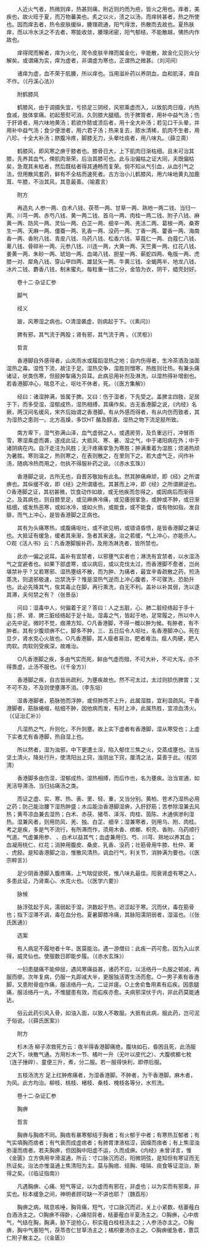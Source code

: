 <!-- { "loadSidebar": true } -->
　　人近火气者，热微则痒，热甚则痛，附近则灼而为疮，皆火之用也。痒者，美疾也，故火旺于夏，而万物蕃美也。炙之以火，渍之以汤，而痒转甚者，热之所使也。因而痒去者，热令皮肤缓纵，腠理疏通，阳气得泄，热散而去故也。夏热肤痒，而以冷水沃之不去者，寒能收敛，腠理闭密，阳气郁结，不能散越，怫热内作故也。

　　痒得爬而解者，痒为火化，爬令皮肤辛辣而属金化，辛能散，故金化见则火分解矣。或谓痛为实，痒为虚者，非谓虚为寒也，正谓热之微甚。（刘河间）

　　诸痒为虚，血不荣于肌腠，所以痒也。当用滋补药以养阴血，血和肌泽，痒自不作。（《丹溪心法》）

　　附鹤膝风

　　鹤膝风，由于调摄失宜，亏损足三阴经，风邪乘虚而入，以致肌肉日瘦，内热食减，肢体挛痛。初起葱熨可消，久则膝大腿细。伤于脾胃者，用补中益气汤；伤于肝肾者，用六味地黄汤；若欲作脓或溃后者，用十全大补汤；若见口干头晕，并用补中益气汤；食少便泄者，用六君子汤；热来复去，脓水清稀，肌肉不生者，用八珍、十全大补汤；脐腹冷疼，脚膝无力，头晕吐痰者，用八味丸。（薛立斋）

　　鹤膝风，即风寒之痹于膝者也。膝骨日大，上下肌肉日渐枯细。且未可治其膝，先养其血气，俾肌肉渐荣，后治其膝可也。此与治偏枯之证大同，夫既偏枯矣，急溉其未枯者，然后既枯者得其通畅而复荣。倘不知从气引血，从血引气之法，但用散风套药，鲜有不全枯而速死者。古方治小儿鹤膝风，用六味地黄丸加鹿茸、牛膝，不治其风，其意最善。（喻嘉言）

　　附方

　　再造丸 人参一两、白术八钱、茯苓一两、甘草一两、熟地一两二钱、当归一两、川芎一两、赤芍八钱、黄一两二钱、首乌一两、肉桂一两二钱、附子八钱、麻黄一两、防风一两、灵仙一两、白芷一两、细辛一两、羌活二两、葛根一两、桑寄生一两、天麻一两、僵蚕一两、乳香一两、没药一两、丁香一两、藿香一两、海南香一两、香附八钱、青皮八钱、乌药八钱、松香六钱、草蔻仁一两、白蔻仁八钱、萆八钱、骨碎补一两、元参八钱、川连一两，大黄一两、天竺黄一两、红花八钱、姜黄一两、朱砂一两、琥珀一两、血竭八钱、胆星一两、蕲蛇四两、龟版一两、虎膝一对、犀角八钱、穿山甲四两、雄鼠矢一两、牛黄三钱、全蝎两半、地龙八钱、冰片二钱、麝香八钱，制末蜜丸，每粒重一钱二分，金箔为衣，阴干，蜡壳封好。

　　卷十二·杂证汇参

　　脚气

　　经义

　　跛，风寒湿之病也。○清湿袭虚，则病起于下。（《素问》）

　　脾有邪，其气流于两股；肾有邪，其气流于两 。（《灵枢》）

　　哲言

　　香港脚自外感得者，山岚雨水或履蹈湿热之地；自内伤得者，生冷茶酒及油面湿热之毒。湿性下流，故注于足。湿热交争，湿胜则憎寒，热胜则壮热。有兼头痛诸证，状类伤寒，但胫肿掣痛为异耳。此病忌用补剂及淋洗，以湿热得补增剧也。若香港脚冲心，喘息不止，呕吐不休者，死。（《医方集解》）

　　经曰：诸湿肿满，皆属于脾。又曰：伤于湿者，下先受之。盖脾主四肢，足居于下，而多受湿，湿郁成热，湿热相搏，其痛作矣。古无香港脚之说，《内经》名厥，两汉间名缓风，宋齐后始谓之香港脚。有从外感而得者，有从内伤而致者，其为湿热之患则一。北方高燥，多饮HT 酪及醇酒，湿热之物下流足胫所致。

　　南方卑下，湿气弥满山泽，血气虚弱之人，或遇房劳，及负重远行，冲冒雨雪，寒湿乘虚而袭，遂成此证。大抵风、寒、暑、湿之气，中于诸阳病在外；中于诸阴病在内。自汗走注为风胜；无汗疼痛挛急为寒胜；肿满重着为湿胜；烦渴热顽为暑胜。寒则温之，热则寒之，在表则散之，在里则下之。若大虚气乏，间作补汤，随病冷热而用之，勿执不得服补药之说。（《赤水玄珠》）

　　香港脚之说，古所无也，自晋苏敬始有此名。然其肿痛麻顽，即《经》之所谓痹也。其纵缓不收，即《经》之所谓痿也。其甚而上冲，即《经》之所谓厥逆也。○香港脚之证，其初甚微，饮食动作如故，或无他疾而忽得之，或因病后而渐得之。及其病也，则自膝至足，或见麻痹冷痛，或见痿弱挛急，或肿或不肿，或日渐枯细，或发热恶寒，或如冰冷，或如火热，或能食，或不能食，或有物如指，发自 腓，而气上冲心，是皆香港脚之正病也。

　　其有为头痛寒热，或腹痛呕吐，或不欲见明，或错语昏愦，是皆香港脚之兼证也。大抵证有缓急，缓者其来渐，急者其来速。治之若缓，气上冲心，亦能杀人。○观《活人书》云：凡香港脚服补药，及用汤淋洗者，皆所禁也。

　　此亦一偏之说耳。盖补有宜禁者，以邪壅气实者也；淋洗有宜禁者，以水湿汤气之宜避者也。如果下部虚寒，或以病后，或以克伐太过，而香港脚不愈者，岂尚堪禁补乎？又若寒邪、湿热壅结不散，而为肿、为痛者，最宜辛香疏散之药，煎汤蒸洗，则退邪极速，岂禁洗乎？惟是湿热气逆而上冲心腹者，不可骤洗，恐助升也。此必先降其气，俟其毒止在脚，再行熏洗，自无不利。盖补以补其弱，洗以逐其滞，夫何禁之有？（张景岳）

　　问曰：湿毒中人，何偏着于足？答曰：人之五脏，心、肺二脏经络起于手十指；肝、肾、脾三脏经络起于足十趾。湿毒之气，皆起于地，足常履之，所以中人必先中足。微时不觉，痼滞方知，○凡香港脚，不得一概以肿为候。有肿者，有不肿者。其有少腹顽痹不仁，脚多不肿，三、五日后令人呕吐，名香港脚冲心。死在旦夕，肾水克心火故也。○凡香港脚，其人瘦者易治，肥者难治。瘦人肉硬，肥人肉软。肉软则受疾深，故难治。

　　○凡香港脚之疾，多由气实而死，鲜由气虚而殂，不可大补，不可大泻。亦不得畏虚，止汤不服也。（《千金方》）

　　香港脚之疾，自古皆尚疏利，为壅疾故也。然不可太过，太过则损伤脾胃；又不可不及，不及则使壅滞不消。（李东垣）

　　湿香港脚者，筋脉弛而浮肿，或但肿而不上升，此属湿胜，宜利湿疏风。干香港脚者，筋脉蜷缩，枯细不肿，因他病而发，有时上冲，此属热胜，宜凉血清火。（《证治汇补》）

　　凡湿热之气，升则化，不升则壅。故上实下虚者有香港脚，湿从寒受也；上虚下实者尤有香港脚，热自湿上也。

　　所以然者，湿为浊邪，中下更遭土淫，陷入郁住三焦之火，交蒸成壅也。法当坚土清火，降处行升，使清阳出上窍，浊阴出下窍，厘清之法，莫善于此。（程郊清）

　　香港脚多由伤湿，湿郁成热，湿热相搏，而后作也，名为壅疾。治当宣通，如羌活导滞汤、当归拈痛汤之类。

　　而证之虚、实、寒、热、表、里、轻、重，又当分别。黄柏、苍术乃湿热必用之药；防己能治腰下湿热肿盛；木瓜能治香港脚湿痹，入肝舒筋；苦参除湿兼去风热；黄芩凉血兼去湿热；白术、赤茯、猪苓、泽泻、肉桂、茵陈、木通俱渗利湿热。湿兼风者，则用防风、羌、独、白芷、细辛；湿兼寒者，则用乌、附、肉桂。考之是疾，多是气不流行，有所滞而作，须用木香、槟榔、枳壳、香附、乌药顺行气道。气虚兼用参、 、白术以益其气；血虚兼用归、芍、川芎、熟地以养其血；血凝用桃仁、红花；消肿用腹皮、桑皮、乳香、没药；壮筋骨用牛膝、杜仲、萆 、虎胫。是知香港脚之治，惟散风清热，调血行气，利关节，消肿满为要也。（《医宗粹言》）

　　足少阴香港脚入腹疼痛，上气喘促欲死，惟八味丸最佳。阳衰肾虚有寒之人，多患此证，乃肾乘心、水克火也。（《医学六要》）

　　脉候

　　脉浮弦起于风，濡弱起于湿，洪数起于热，迟涩起于寒。沉而伏，毒在筋骨也；指下涩滞不调，毒在血分也。夏暑脚膝冷痛，其脉阳濡阴弱者，湿温也。（《张氏医通》）

　　选案

　　有人病足不履地者十年，医莫能治。遇一游僧曰：此疾一药可愈。因为入山求得，威灵仙也。使服数日即能步履。（《赤水玄珠》）

　　一妇患腿痛不能伸屈，遇风寒痛益甚，诸药不应。以活络丹一丸服之顿减，再服而瘳。次年复病，仍服一丸即减大半，更服独活寄生汤而愈。○一男子素有香港脚，又患附骨疽作痛，服活络丹一丸，二证并瘥。○上舍俞鲁用素有疝疾。因患腿痛，服活络丹一丸，不惟腿患有效，而疝疾亦愈。夫病邪深伏于内，非此药莫能通达。

　　俗云此药引风入骨，如油入面，以致人不敢服。大抵有此病，服此药，岂可泥于俗说。（《薛氏医案》）

　　附方

　　杉木汤 柳子浓救死方云：夜半得香港脚痛绝，腹块如石，昏困且死，此汤服之大下，块散气通。方用杉木一节、橘叶一升（无叶以皮代之）、大腹槟榔七枚（连子捶碎）、童便三升，煮，分二服。若一服得快利，即停后服。

　　五枝汤洗方 足上红肿疼痛者，为湿香港脚。不肿者，为干香港脚。麻木者，为风。此方均治。柳枝、桃枝、楮枝、桑枝、槐枝各等分，水煎洗。

　　卷十二·杂证汇参

　　胸痹

　　哲言

　　胸痹与胸痞不同。胸痞有暴寒郁结于胸者；有火郁于中者；有寒热互郁者；有气实填胸而痞者；有气衰而成虚痞者；有肺胃津液枯涩，因燥而痞者；有上焦湿浊弥漫而痞者。若夫胸痹，但因胸中阳虚不运，久而成痹。《内经》未曾详言，惟《金匮》立方俱用辛滑温通，所云：寸口脉沉而迟，阳微阴弦，是知但有寒证而无热证矣。治法亦惟温通上焦清阳为主。莫与胸痞、结胸、噎隔、痰食等证混治，斯得之矣。（《临证指南》）

　　凡遇胸痹、心痛、短气等证，以为虚而有邪在，非虚也；以为实而有邪乘，非实也。标本缓急之间，神明者顾可缺一不讲也耶？（魏荔彤）

　　胸痹之病，喘息咳唾，胸背痛，短气，寸口脉沉而迟，关上小紧数，栝蒌薤白白酒汤主之。○胸痹不得卧，心痛彻背者，栝蒌薤白半夏汤主之。○胸痹，心中痞气，气结在胸，胸满，胁下逆抢心，枳实薤白桂枝汤主之；人参汤亦主之。○胸痹，胸中气塞短气，茯苓杏仁甘草汤主之；橘枳姜汤亦主之。○胸痹缓急者，薏苡仁附子散主之。（《金匮》）

